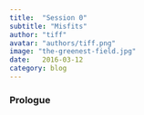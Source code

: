 ```yaml
---
title:  "Session 0"
subtitle: "Misfits"
author: "tiff"
avatar: "authors/tiff.png"
image: "the-greenest-field.jpg"
date:   2016-03-12
category: blog
---
```


### Prologue
